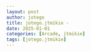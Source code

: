 ```yaml
---
layout: post
author: jotego
title: jotego.jtmikie - 
date: 2025-01-01
categories: [Arcade, jtmikie]
tags: [jotego.jtmikie]
---
```


